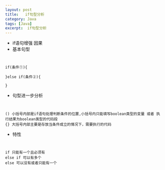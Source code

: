 ```yaml
---
layout: post
title:   if句型分析
category: Java
tags: [Java]
excerpt:  if句型分析
---
```


- if语句增强 因果
- 基本句型

#

    if(条件①){
    
    }else if(条件②){
    
    }
 

- 句型进一步分析

#

	() 小括号内部是if语句处理判断条件的位置,小括号内只能填写boolean类型的变量 或者 执行结果为boolean类型的代码段
	{} 大括号内部主要是存放当条件成立的情况下，需要执行的代码
 

- 特性

#

    if 只能有一个且必须有
    else if 可以有多个
    else 可以没有或者只能有一个
 